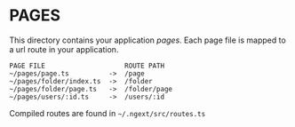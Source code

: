 # PAGES

This directory contains your application *pages*.
Each page file is mapped to a url route in your application.

```
PAGE FILE                    ROUTE PATH
~/pages/page.ts          ->  /page
~/pages/folder/index.ts  ->  /folder
~/pages/folder/page.ts   ->  /folder/page
~/pages/users/:id.ts     ->  /users/:id
```

Compiled routes are found in `~/.ngext/src/routes.ts`
